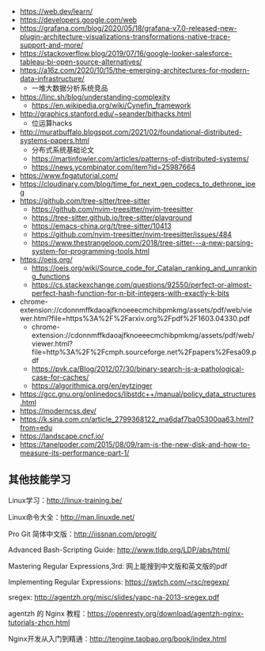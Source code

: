 - https://web.dev/learn/
- https://developers.google.com/web
- https://grafana.com/blog/2020/05/18/grafana-v7.0-released-new-plugin-architecture-visualizations-transformations-native-trace-support-and-more/
- https://stackoverflow.blog/2019/07/16/google-looker-salesforce-tableau-bi-open-source-alternatives/
- https://a16z.com/2020/10/15/the-emerging-architectures-for-modern-data-infrastructure/
  - 一堆大数据分析系统竞品
- https://linc.sh/blog/understanding-complexity
  - https://en.wikipedia.org/wiki/Cynefin_framework
- http://graphics.stanford.edu/~seander/bithacks.html
  - 位运算hacks
- http://muratbuffalo.blogspot.com/2021/02/foundational-distributed-systems-papers.html
  - 分布式系统基础论文
  - https://martinfowler.com/articles/patterns-of-distributed-systems/
  - https://news.ycombinator.com/item?id=25987664
- https://www.fpgatutorial.com/
- https://cloudinary.com/blog/time_for_next_gen_codecs_to_dethrone_jpeg
- https://github.com/tree-sitter/tree-sitter
  - https://github.com/nvim-treesitter/nvim-treesitter
  - https://tree-sitter.github.io/tree-sitter/playground
  - https://emacs-china.org/t/tree-sitter/10413
  - https://github.com/nvim-treesitter/nvim-treesitter/issues/484
  - https://www.thestrangeloop.com/2018/tree-sitter---a-new-parsing-system-for-programming-tools.html
- https://oeis.org/
  - https://oeis.org/wiki/Source_code_for_Catalan_ranking_and_unranking_functions
  - https://cs.stackexchange.com/questions/92550/perfect-or-almost-perfect-hash-function-for-n-bit-integers-with-exactly-k-bits
- chrome-extension://cdonnmffkdaoajfknoeeecmchibpmkmg/assets/pdf/web/viewer.html?file=https%3A%2F%2Farxiv.org%2Fpdf%2F1603.04330.pdf
  - chrome-extension://cdonnmffkdaoajfknoeeecmchibpmkmg/assets/pdf/web/viewer.html?file=http%3A%2F%2Fcmph.sourceforge.net%2Fpapers%2Fesa09.pdf
  - https://pvk.ca/Blog/2012/07/30/binary-search-is-a-pathological-case-for-caches/
  - https://algorithmica.org/en/eytzinger
- https://gcc.gnu.org/onlinedocs/libstdc++/manual/policy_data_structures.html
- https://moderncss.dev/
- https://k.sina.com.cn/article_2799368122_ma6daf7ba05300qa63.html?from=edu
- https://landscape.cncf.io/
- https://tanelpoder.com/2015/08/09/ram-is-the-new-disk-and-how-to-measure-its-performance-part-1/

## 其他技能学习
Linux学习：http://linux-training.be/

Linux命令大全：http://man.linuxde.net/

Pro Git 简体中文版：http://iissnan.com/progit/

Advanced Bash-Scripting Guide: http://www.tldp.org/LDP/abs/html/

Mastering Regular Expressions,3rd: 网上能搜到中文版和英文版的pdf

Implementing Regular Expressions: https://swtch.com/~rsc/regexp/

sregex: http://agentzh.org/misc/slides/yapc-na-2013-sregex.pdf

agentzh 的 Nginx 教程：https://openresty.org/download/agentzh-nginx-tutorials-zhcn.html

Nginx开发从入门到精通：http://tengine.taobao.org/book/index.html